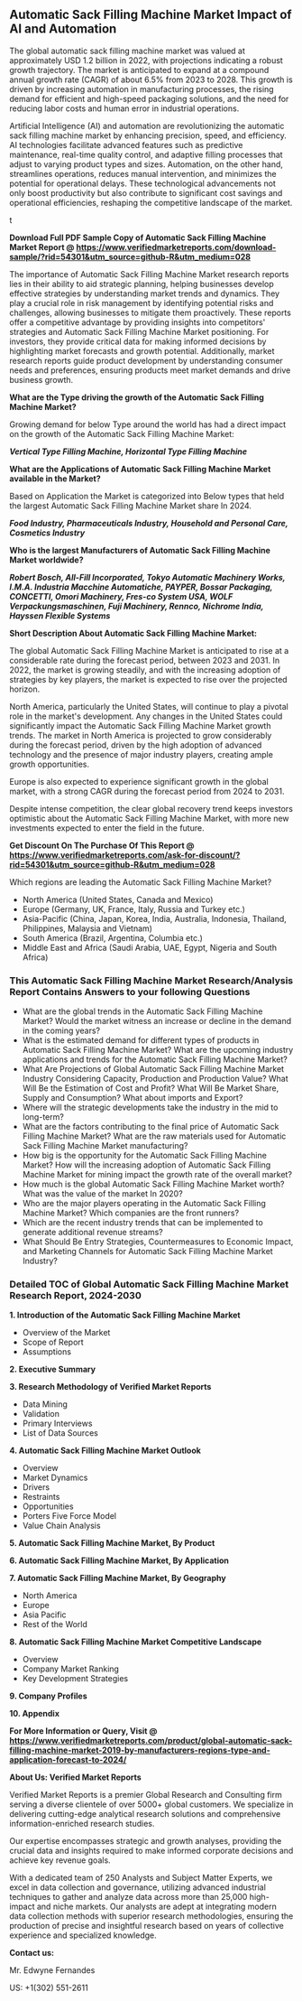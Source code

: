 <h2>Automatic Sack Filling Machine Market Impact of AI and Automation</h2><p>The global automatic sack filling machine market was valued at approximately USD 1.2 billion in 2022, with projections indicating a robust growth trajectory. The market is anticipated to expand at a compound annual growth rate (CAGR) of about 6.5% from 2023 to 2028. This growth is driven by increasing automation in manufacturing processes, the rising demand for efficient and high-speed packaging solutions, and the need for reducing labor costs and human error in industrial operations.</p><p>Artificial Intelligence (AI) and automation are revolutionizing the automatic sack filling machine market by enhancing precision, speed, and efficiency. AI technologies facilitate advanced features such as predictive maintenance, real-time quality control, and adaptive filling processes that adjust to varying product types and sizes. Automation, on the other hand, streamlines operations, reduces manual intervention, and minimizes the potential for operational delays. These technological advancements not only boost productivity but also contribute to significant cost savings and operational efficiencies, reshaping the competitive landscape of the market.</p>t</p><p id="" class=""><strong>Download Full PDF Sample Copy of Automatic Sack Filling Machine Market Report @ <a href="https://www.verifiedmarketreports.com/download-sample/?rid=54301&utm_source=github-R&utm_medium=028" target="_blank">https://www.verifiedmarketreports.com/download-sample/?rid=54301&utm_source=github-R&utm_medium=028</a></strong></p><p>The importance of&nbsp;Automatic Sack Filling Machine Market research reports lies in their ability to aid strategic planning, helping businesses develop effective strategies by understanding market trends and dynamics. They play a crucial role in risk management by identifying potential risks and challenges, allowing businesses to mitigate them proactively. These reports offer a competitive advantage by providing insights into competitors' strategies and Automatic Sack Filling Machine Market positioning. For investors, they provide critical data for making informed decisions by highlighting market forecasts and growth potential. Additionally, market research reports guide product development by understanding consumer needs and preferences, ensuring products meet market demands and drive business growth.</p><p><strong>What are the&nbsp;Type driving the growth of the Automatic Sack Filling Machine Market?</strong></p><p id="" class="">Growing demand for below Type around the world has had a direct impact on the growth of the Automatic Sack Filling Machine Market:</p><em><strong>Vertical Type Filling Machine, Horizontal Type Filling Machine</strong></em></p><strong>What are the&nbsp;Applications&nbsp;of Automatic Sack Filling Machine Market available in the Market?</strong></p><p id="" class="">Based on Application the Market is categorized into Below types that held the largest Automatic Sack Filling Machine Market share In 2024.</p><em><strong>Food Industry, Pharmaceuticals Industry, Household and Personal Care, Cosmetics Industry</strong></em></p><strong>Who is the largest Manufacturers of Automatic Sack Filling Machine Market worldwide?</strong></p><p><em><strong>Robert Bosch, All-Fill Incorporated, Tokyo Automatic Machinery Works, I.M.A. Industria Macchine Automatiche, PAYPER, Bossar Packaging, CONCETTI, Omori Machinery, Fres-co System USA, WOLF Verpackungsmaschinen, Fuji Machinery, Rennco, Nichrome India, Hayssen Flexible Systems</strong></em></p><p id="" class=""><strong>Short Description About Automatic Sack Filling Machine Market:</strong></p><p>The global Automatic Sack Filling Machine Market is anticipated to rise at a considerable rate during the forecast period, between 2023 and 2031. In 2022, the market is growing steadily, and with the increasing adoption of strategies by key players, the market is expected to rise over the projected horizon.</p><p>North America, particularly the United States, will continue to play a pivotal role in the market's development. Any changes in the United States could significantly impact the Automatic Sack Filling Machine Market growth trends. The market in North America is projected to grow considerably during the forecast period, driven by the high adoption of advanced technology and the presence of major industry players, creating ample growth opportunities.</p><p>Europe is also expected to experience significant growth in the global market, with a strong CAGR during the forecast period from 2024 to 2031.</p><p>Despite intense competition, the clear global recovery trend keeps investors optimistic about the Automatic Sack Filling Machine Market, with more new investments expected to enter the field in the future.</p><p id="" class=""><strong>Get Discount On The Purchase Of This Report @ <a href="https://www.verifiedmarketreports.com/ask-for-discount/?rid=54301&utm_source=github-R&utm_medium=028" target="_blank">https://www.verifiedmarketreports.com/ask-for-discount/?rid=54301&utm_source=github-R&utm_medium=028</a></strong></p>Which regions are leading the Automatic Sack Filling Machine Market?</p><ul><li>North America (United States, Canada and Mexico)</li><li>Europe (Germany, UK, France, Italy, Russia and Turkey etc.)</li><li>Asia-Pacific (China, Japan, Korea, India, Australia, Indonesia, Thailand, Philippines, Malaysia and Vietnam)</li><li>South America (Brazil, Argentina, Columbia etc.)</li><li>Middle East and Africa (Saudi Arabia, UAE, Egypt, Nigeria and South Africa)</li></ul><h3 id="" class="">This Automatic Sack Filling Machine Market Research/Analysis Report Contains Answers to your following Questions</h3><ul><li>What are the global trends in the Automatic Sack Filling Machine Market? Would the market witness an increase or decline in the demand in the coming years?</li><li>What is the estimated demand for different types of products in Automatic Sack Filling Machine Market? What are the upcoming industry applications and trends for the Automatic Sack Filling Machine Market?</li><li>What Are Projections of Global Automatic Sack Filling Machine Market Industry Considering Capacity, Production and Production Value? What Will Be the Estimation of Cost and Profit? What Will Be Market Share, Supply and Consumption? What about imports and Export?</li><li>Where will the strategic developments take the industry in the mid to long-term?</li><li>What are the factors contributing to the final price of Automatic Sack Filling Machine Market? What are the raw materials used for Automatic Sack Filling Machine Market manufacturing?</li><li>How big is the opportunity for the Automatic Sack Filling Machine Market? How will the increasing adoption of Automatic Sack Filling Machine Market for mining impact the growth rate of the overall market?</li><li>How much is the global Automatic Sack Filling Machine Market worth? What was the value of the market In 2020?</li><li>Who are the major players operating in the Automatic Sack Filling Machine Market? Which companies are the front runners?</li><li>Which are the recent industry trends that can be implemented to generate additional revenue streams?</li><li>What Should Be Entry Strategies, Countermeasures to Economic Impact, and Marketing Channels for Automatic Sack Filling Machine Market Industry?</li></ul><h3 id="" class="">Detailed TOC of Global Automatic Sack Filling Machine Market Research Report, 2024-2030</h3><p id="" class=""><strong>1. Introduction of the Automatic Sack Filling Machine Market</strong></p><ul><li>Overview of the Market</li><li>Scope of Report</li><li>Assumptions</li></ul><p id="" class=""><strong>2. Executive Summary</strong></p><p id="" class=""><strong>3. Research Methodology of Verified Market Reports</strong></p><ul><li>Data Mining</li><li>Validation</li><li>Primary Interviews</li><li>List of Data Sources</li></ul><p id="" class=""><strong>4. Automatic Sack Filling Machine Market Outlook</strong></p><ul><li>Overview</li><li>Market Dynamics</li><li>Drivers</li><li>Restraints</li><li>Opportunities</li><li>Porters Five Force Model</li><li>Value Chain Analysis</li></ul><p id="" class=""><strong>5. Automatic Sack Filling Machine Market, By Product</strong></p><p id="" class=""><strong>6. Automatic Sack Filling Machine Market, By Application</strong></p><p id="" class=""><strong>7. Automatic Sack Filling Machine Market, By Geography</strong></p><ul><li>North America</li><li>Europe</li><li>Asia Pacific</li><li>Rest of the World</li></ul><p id="" class=""><strong>8. Automatic Sack Filling Machine Market Competitive Landscape</strong></p><ul><li>Overview</li><li>Company Market Ranking</li><li>Key Development Strategies</li></ul><p id="" class=""><strong>9. Company Profiles</strong></p><p id="" class=""><strong>10. Appendix</strong></p><p id="" class=""><strong>For More Information or Query, Visit @ <a href="https://www.verifiedmarketreports.com/product/global-automatic-sack-filling-machine-market-2019-by-manufacturers-regions-type-and-application-forecast-to-2024/" target="_blank">https://www.verifiedmarketreports.com/product/global-automatic-sack-filling-machine-market-2019-by-manufacturers-regions-type-and-application-forecast-to-2024/</a></strong></p><p id="" class=""><strong>About Us: Verified Market Reports</strong></p><p id="" class="">Verified Market Reports is a premier Global Research and Consulting firm serving a diverse clientele of over 5000+ global customers. We specialize in delivering cutting-edge analytical research solutions and comprehensive information-enriched research studies.</p><p id="" class="">Our expertise encompasses strategic and growth analyses, providing the crucial data and insights required to make informed corporate decisions and achieve key revenue goals.</p><p id="" class="">With a dedicated team of 250 Analysts and Subject Matter Experts, we excel in data collection and governance, utilizing advanced industrial techniques to gather and analyze data across more than 25,000 high-impact and niche markets. Our analysts are adept at integrating modern data collection methods with superior research methodologies, ensuring the production of precise and insightful research based on years of collective experience and specialized knowledge.</p><p id="" class=""><strong>Contact us:</strong></p><p id="" class="">Mr. Edwyne Fernandes</p><p id="" class="">US: +1(302) 551-2611</p>